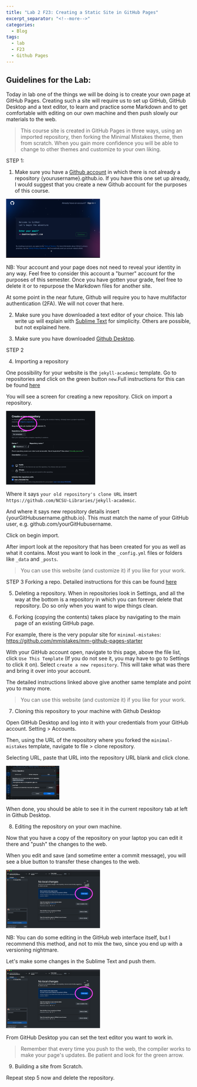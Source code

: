 ```yaml
---
title: "Lab 2 F23: Creating a Static Site in GitHub Pages"
excerpt_separator: "<!--more-->"
categories:
  - Blog
tags:
  - lab
  - F23
  - Github Pages
---
```


## Guidelines for the Lab: 

Today in lab one of the things we will be doing is to create your own page at GitHub Pages. Creating such a site will require us to set up GitHub, GitHub Desktop and a text editor, to learn and practice some Markdown and to get comfortable with editing on our own machine and then push slowly our materials to the web. 

> This course site is created in GitHub Pages in three ways, using an imported repository, then forking the Minimal Mistakes theme, then from scratch. When you gain more confidence you will be able to change to other themes and customize to your own liking.


STEP 1:

1.  Make sure you have a [Github account](https://github.com/signup) in which there is not already a repository {yourusername}.github.io.  If you have this one set up already, I would suggest that you create a new Github account for the purposes of this course. 

<img src="/assets/images/creatingacct.png" style="zoom:25%;" />

NB: Your account and your page does not need to reveal your identity in any way. Feel free to consider this account a "burner" account for the purposes of this semester. Once you have gotten your grade, feel free to delete it or to repurpose the Markdown files for another site. 

At some point in the near future, Github will require you to have multifactor authentication (2FA). We will not cover that here. 

2.  Make sure you have downloaded a text editor of your choice. This lab write up will explain with [Sublime Text](https://www.sublimetext.com/) for simplicity. Others are possible, but not explained here.

3.  Make sure you have downloaded [Github Desktop](https://desktop.github.com/). 

STEP 2 

4.   Importing a repository 

One possibility for your website is the `jekyll-academic` template. Go to repositories and click on the green button `new`.Full instructions for this can be found [here](https://ncsu-libraries.github.io/jekyll-academic-docs/) 

You will see a screen for creating a new repository. Click on import a repository. 

<img src="/assets/images/importrepo.png" style="zoom:25%;" />

Where it says `your old repository's clone URL` insert `https://github.com/NCSU-Libraries/jekyll-academic`.

And where it says new repository details insert {yourGitHubusername.github.io}. This must match the name of your GitHub user, e.g. github.com/yourGitHubusername.

Click on begin import. 

After import look at the repository that has been created for you as well as what it contains. Most you want to look in the `_config.yml` files or folders like `_data` and `_posts`.

> You can use this website (and customize it) if you like for your work. 


STEP 3  Forking a repo. Detailed instructions for this can be found [here](https://liamodwyer.github.io/github-pages/5-templates.html)

5.  Deleting a repository. When in repositories look in Settings, and all the way at the bottom is a repository in which you can forever delete that repository.  Do so only when you want to wipe things clean. 

6.  Forking (copying the contents) takes place by navigating to the main page of an existing GitHub page.

For example, there is the very popular site for `minimal-mistakes`: https://github.com/mmistakes/mm-github-pages-starter

With your GitHub account open, navigate to this page, above the file list, click `Use This Template` (If you do not see it, you may have to go to Settings to click it on). Select `create a new repository`. This will take what was there and bring it over into your account.

The detailed instructions linked above give another same template and point you to many more. 

> You can use this website (and customize it) if you like for your work. 


7.   Cloning this repository to your machine with Github Desktop

Open GitHub Desktop and log into it with your credentials from your GitHub account. Setting > Accounts. 

Then, using the URL of the repository where you forked the `minimal-mistakes` template, navigate to file > clone repository. 

Selecting URL, paste that URL into the repository URL blank and click clone. 

<img src="/assets/images/clonerepo.png" style="zoom:25%;" />

When done, you should be able to see it in the current repository tab at left in Github Desktop. 

8.  Editing the repository on your own machine. 

Now that you have a copy of the repository on your laptop you can edit it there and "push" the changes to the web. 

When you edit and save (and sometime enter a commit message), you will see a blue button to transfer these changes to the web. 

<img src="/assets/images/pushing.png" style="zoom:25%;" />

NB: You can do some editing in the GitHub web interface itself, but I recommend this method, and not to mix the two, since you end up with a versioning nightmare. 

Let's make some changes in the Sublime Text and push them. 

<img src="/assets/images/pushing.png" style="zoom:25%;" />

From GitHub Desktop you can set the text editor you want to work in. 

> Remember that every time you push to the web, the compiler works to make your page's updates.  Be patient and look for the green arrow. 

9.  Building a site from Scratch. 

Repeat step 5 now and delete the repository. 




